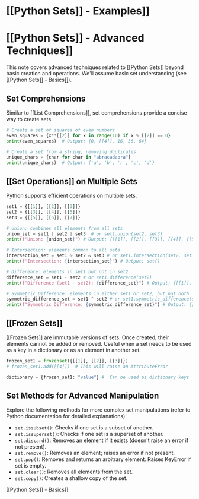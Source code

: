 # [[Python Sets]] - Examples]]
# [[Python Sets]] - Advanced Techniques]] 
This note covers advanced techniques related to [[Python Sets]] beyond basic creation and operations.  We'll assume basic set understanding (see [[Python Sets]] - Basics]]).

## Set Comprehensions

Similar to [[List Comprehensions]], set comprehensions provide a concise way to create sets.

```python
# Create a set of squares of even numbers
even_squares = {x**[[2]] for x in range(10) if x % [[2]] == 0}
print(even_squares)  # Output: {0, [[4]], 16, 36, 64}

# Create a set from a string, removing duplicates
unique_chars = {char for char in "abracadabra"}
print(unique_chars)  # Output: {'a', 'b', 'r', 'c', 'd'}
```

## [[Set Operations]] on Multiple Sets

Python supports efficient operations on multiple sets.

```python
set1 = {[[1]], [[2]], [[3]]}
set2 = {[[3]], [[4]], [[5]]}
set3 = {[[5]], [[6]], [[7]]}

# Union: combines all elements from all sets
union_set = set1 | set2 | set3  # or set1.union(set2, set3)
print(f"Union: {union_set}") # Output: {[[1]], [[2]], [[3]], [[4]], [[5]], [[6]], [[7]]}

# Intersection: elements common to all sets
intersection_set = set1 & set2 & set3 # or set1.intersection(set2, set3)
print(f"Intersection: {intersection_set}") # Output: set()

# Difference: elements in set1 but not in set2
difference_set = set1 - set2 # or set1.difference(set2)
print(f"Difference (set1 - set2): {difference_set}") # Output: {[[1]], [[2]]}

# Symmetric Difference: elements in either set1 or set2, but not both
symmetric_difference_set = set1 ^ set2 # or set1.symmetric_difference(set2)
print(f"Symmetric Difference: {symmetric_difference_set}") # Output: {[[1]], [[2]], [[4]], [[5]]}
```


## [[Frozen Sets]] 
[[Frozen Sets]] are immutable versions of sets.  Once created, their elements cannot be added or removed.  Useful when a set needs to be used as a key in a dictionary or as an element in another set.

```python
frozen_set1 = frozenset({[[1]], [[2]], [[3]]})
# frozen_set1.add([[4]])  # This will raise an AttributeError

dictionary = {frozen_set1: "value"} #  Can be used as dictionary keys
```

##  Set Methods for Advanced Manipulation

Explore the following methods for more complex set manipulations (refer to Python documentation for detailed explanations):


* `set.issubset()`: Checks if one set is a subset of another.
* `set.issuperset()`: Checks if one set is a superset of another.
* `set.discard()`: Removes an element if it exists (doesn't raise an error if not present).
* `set.remove()`: Removes an element; raises an error if not present.
* `set.pop()`: Removes and returns an arbitrary element. Raises KeyError if set is empty.
* `set.clear()`: Removes all elements from the set.
* `set.copy()`: Creates a shallow copy of the set.


[[Python Sets]] - Basics]]

